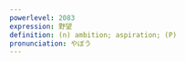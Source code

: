 ```yaml
---
powerlevel: 2083
expression: 野望
definition: (n) ambition; aspiration; (P)
pronunciation: やぼう
---
```

